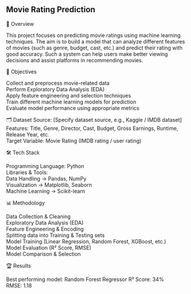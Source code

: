 ## Movie Rating Prediction
📌 Overview

This project focuses on predicting movie ratings using machine learning techniques. The aim is to build a model that can analyze different features of movies (such as genre, budget, cast, etc.) and predict their rating with good accuracy. Such a system can help users make better viewing decisions and assist platforms in recommending movies.

🚀 Objectives

Collect and preprocess movie-related data</br>
Perform Exploratory Data Analysis (EDA)</br>
Apply feature engineering and selection techniques</br>
Train different machine learning models for prediction</br>
Evaluate model performance using appropriate metrics</br>

🗂️ Dataset
Source: [Specify dataset source, e.g., Kaggle / IMDB dataset]</br>
Features: Title, Genre, Director, Cast, Budget, Gross Earnings, Runtime, Release Year, etc.</br>
Target Variable: Movie Rating (IMDB rating / user rating)</br>

🛠️ Tech Stack

Programming Language: Python</br>
Libraries & Tools:</br>
Data Handling → Pandas, NumPy</br>
Visualization → Matplotlib, Seaborn</br>
Machine Learning → Scikit-learn</br>

📊 Methodology

Data Collection & Cleaning</br>
Exploratory Data Analysis (EDA)</br>
Feature Engineering & Encoding</br>
Splitting data into Training & Testing sets</br>
Model Training (Linear Regression, Random Forest, XGBoost, etc.)</br>
Model Evaluation (R² Score, RMSE)</br>
Model Comparison & Selection</br>

🏆 Results

Best performing model: Random Forest Regressor
R² Score: 34%</br>
RMSE: 1.18</br>
